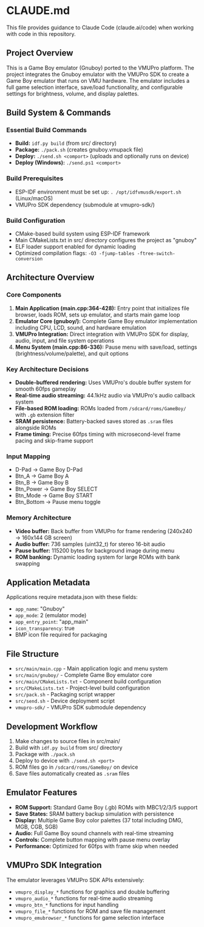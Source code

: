 # CLAUDE.md

This file provides guidance to Claude Code (claude.ai/code) when working with code in this repository.

## Project Overview
This is a Game Boy emulator (Gnuboy) ported to the VMUPro platform. The project integrates the Gnuboy emulator with the VMUPro SDK to create a Game Boy emulator that runs on VMU hardware. The emulator includes a full game selection interface, save/load functionality, and configurable settings for brightness, volume, and display palettes.

## Build System & Commands

### Essential Build Commands
- **Build:** `idf.py build` (from src/ directory)
- **Package:** `./pack.sh` (creates gnuboy.vmupack file)  
- **Deploy:** `./send.sh <comport>` (uploads and optionally runs on device)
- **Deploy (Windows):** `./send.ps1 <comport>`

### Build Prerequisites
- ESP-IDF environment must be set up: `. /opt/idfvmusdk/export.sh` (Linux/macOS)
- VMUPro SDK dependency (submodule at vmupro-sdk/)

### Build Configuration
- CMake-based build system using ESP-IDF framework
- Main CMakeLists.txt in src/ directory configures the project as "gnuboy"
- ELF loader support enabled for dynamic loading
- Optimized compilation flags: `-O3 -fjump-tables -ftree-switch-conversion`

## Architecture Overview

### Core Components
1. **Main Application (main.cpp:364-428):** Entry point that initializes file browser, loads ROM, sets up emulator, and starts main game loop
2. **Emulator Core (gnuboy/):** Complete Game Boy emulator implementation including CPU, LCD, sound, and hardware emulation
3. **VMUPro Integration:** Direct integration with VMUPro SDK for display, audio, input, and file system operations
4. **Menu System (main.cpp:86-336):** Pause menu with save/load, settings (brightness/volume/palette), and quit options

### Key Architecture Decisions
- **Double-buffered rendering:** Uses VMUPro's double buffer system for smooth 60fps gameplay
- **Real-time audio streaming:** 44.1kHz audio via VMUPro's audio callback system
- **File-based ROM loading:** ROMs loaded from `/sdcard/roms/GameBoy/` with `.gb` extension filter
- **SRAM persistence:** Battery-backed saves stored as `.sram` files alongside ROMs
- **Frame timing:** Precise 60fps timing with microsecond-level frame pacing and skip-frame support

### Input Mapping
- D-Pad → Game Boy D-Pad
- Btn_A → Game Boy A
- Btn_B → Game Boy B  
- Btn_Power → Game Boy SELECT
- Btn_Mode → Game Boy START
- Btn_Bottom → Pause menu toggle

### Memory Architecture
- **Video buffer:** Back buffer from VMUPro for frame rendering (240x240 → 160x144 GB screen)
- **Audio buffer:** 736 samples (uint32_t) for stereo 16-bit audio
- **Pause buffer:** 115200 bytes for background image during menu
- **ROM banking:** Dynamic loading system for large ROMs with bank swapping

## Application Metadata
Applications require metadata.json with these fields:
- `app_name`: "Gnuboy" 
- `app_mode`: 2 (emulator mode)
- `app_entry_point`: "app_main"
- `icon_transparency`: true
- BMP icon file required for packaging

## File Structure
- `src/main/main.cpp` - Main application logic and menu system
- `src/main/gnuboy/` - Complete Game Boy emulator core
- `src/main/CMakeLists.txt` - Component build configuration
- `src/CMakeLists.txt` - Project-level build configuration  
- `src/pack.sh` - Packaging script wrapper
- `src/send.sh` - Device deployment script
- `vmupro-sdk/` - VMUPro SDK submodule dependency

## Development Workflow
1. Make changes to source files in src/main/
2. Build with `idf.py build` from src/ directory
3. Package with `./pack.sh` 
4. Deploy to device with `./send.sh <port>`
5. ROM files go in `/sdcard/roms/GameBoy/` on device
6. Save files automatically created as `.sram` files

## Emulator Features
- **ROM Support:** Standard Game Boy (.gb) ROMs with MBC1/2/3/5 support
- **Save States:** SRAM battery backup simulation with persistence
- **Display:** Multiple Game Boy color palettes (37 total including DMG, MGB, CGB, SGB)
- **Audio:** Full Game Boy sound channels with real-time streaming
- **Controls:** Complete button mapping with pause menu overlay
- **Performance:** Optimized for 60fps with frame skip when needed

## VMUPro SDK Integration
The emulator leverages VMUPro SDK APIs extensively:
- `vmupro_display_*` functions for graphics and double buffering
- `vmupro_audio_*` functions for real-time audio streaming  
- `vmupro_btn_*` functions for input handling
- `vmupro_file_*` functions for ROM and save file management
- `vmupro_emubrowser_*` functions for game selection interface